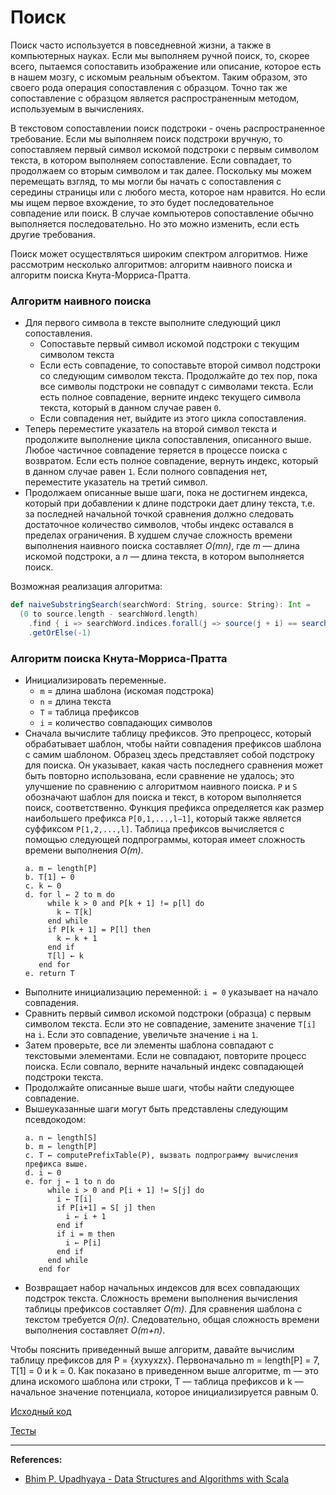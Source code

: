 # Поиск

Поиск часто используется в повседневной жизни, а также в компьютерных науках. 
Если мы выполняем ручной поиск, то, скорее всего, пытаемся сопоставить изображение или описание, 
которое есть в нашем мозгу, с искомым реальным объектом. 
Таким образом, это своего рода операция сопоставления с образцом. 
Точно так же сопоставление с образцом является распространенным методом, используемым в вычислениях. 

В текстовом сопоставлении поиск подстроки - очень распространенное требование. 
Если мы выполняем поиск подстроки вручную, то сопоставляем первый символ искомой подстроки с первым символом текста, 
в котором выполняем сопоставление. 
Если совпадает, то продолжаем со вторым символом и так далее. 
Поскольку мы можем перемещать взгляд, то мы могли бы начать с сопоставления с середины страницы 
или с любого места, которое нам нравится. 
Но если мы ищем первое вхождение, то это будет последовательное совпадение или поиск. 
В случае компьютеров сопоставление обычно выполняется последовательно. 
Но это можно изменить, если есть другие требования. 

Поиск может осуществляться широким спектром алгоритмов. 
Ниже рассмотрим несколько алгоритмов: алгоритм наивного поиска и алгоритм поиска Кнута-Морриса-Пратта.

### Алгоритм наивного поиска

- Для первого символа в тексте выполните следующий цикл сопоставления.
  - Сопоставьте первый символ искомой подстроки с текущим символом текста
  - Если есть совпадение, то сопоставьте второй символ подстроки со следующим символом текста.
    Продолжайте до тех пор, пока все символы подстроки не совпадут с символами текста. 
    Если есть полное совпадение, верните индекс текущего символа текста, который в данном случае равен `0`. 
  - Если совпадения нет, выйдите из этого цикла сопоставления.
- Теперь переместите указатель на второй символ текста и продолжите выполнение цикла сопоставления, описанного выше. 
   Любое частичное совпадение теряется в процессе поиска с возвратом. 
   Если есть полное совпадение, вернуть индекс, который в данном случае равен `1`. 
   Если полного совпадения нет, переместите указатель на третий символ. 
- Продолжаем описанные выше шаги, пока не достигнем индекса, который при добавлении к длине подстроки дает длину текста, 
   т.е. за последней начальной точкой сравнения должно следовать достаточное количество символов, 
   чтобы индекс оставался в пределах ограничения. 
   В худшем случае сложность времени выполнения наивного поиска составляет _O(mn)_, 
   где _m_ — длина искомой подстроки, а _n_ — длина текста, в котором выполняется поиск.

Возможная реализация алгоритма:

```scala
def naiveSubstringSearch(searchWord: String, source: String): Int =
  (0 to source.length - searchWord.length)
    .find { i => searchWord.indices.forall(j => source(j + i) == searchWord(j)) }
    .getOrElse(-1)
```


### Алгоритм поиска Кнута-Морриса-Пратта

- Инициализировать переменные. 
  - `m` = длина шаблона (искомая подстрока) 
  - `n` = длина текста 
  - `T` = таблица префиксов 
  - `i` = количество совпадающих символов 
- Сначала вычислите таблицу префиксов. Это препроцесс, который обрабатывает шаблон, чтобы найти совпадения префиксов шаблона с самим шаблоном. 
  Образец здесь представляет собой подстроку для поиска. 
  Он указывает, какая часть последнего сравнения может быть повторно использована, если сравнение не удалось; 
  это улучшение по сравнению с алгоритмом наивного поиска. 
  `P` и `S` обозначают шаблон для поиска и текст, в котором выполняется поиск, соответственно. 
  Функция префикса определяется как размер наибольшего префикса `P[0,1,...,l−1]`, который также является суффиксом `P[1,2,...,l]`. 
  Таблица префиксов вычисляется с помощью следующей подпрограммы, которая имеет сложность времени выполнения _O(m)_.
  ```text
  a. m ← length[P]
  b. T[1] ← 0
  c. k ← 0
  d. for l ← 2 to m do
       while k > 0 and P[k + 1] != p[l] do
         k ← T[k]
       end while
       if P[k + 1] = P[l] then
         k ← k + 1
       end if
       T[l] ← k
     end for
  e. return T
  ```
- Выполните инициализацию переменной: `i = 0` указывает на начало совпадения. 
- Сравнить первый символ искомой подстроки (образца) с первым символом текста. 
  Если это не совпадение, замените значение `T[i]` на `i`. Если это совпадение, увеличьте значение `i` на `1`. 
- Затем проверьте, все ли элементы шаблона совпадают с текстовыми элементами. 
  Если не совпадают, повторите процесс поиска. Если совпало, верните начальный индекс совпадающей подстроки текста. 
- Продолжайте описанные выше шаги, чтобы найти следующее совпадение. 
- Вышеуказанные шаги могут быть представлены следующим псевдокодом:
  ```text
  a. n ← length[S]
  b. m ← length[P]
  c. T ← computePrefixTable(P), вызвать подпрограмму вычисления префикса выше.
  d. i ← 0
  e. for j ← 1 to n do
       while i > 0 and P[i + 1] != S[j] do
         i ← T[i]
         if P[i+1] = S[ j] then
           i ← i + 1
         end if
         if i = m then
           i ← P[i]
         end if
       end while
     end for
  ```
- Возвращает набор начальных индексов для всех совпадающих подстрок текста. 
  Сложность времени выполнения вычисления таблицы префиксов составляет _O(m)_. 
  Для сравнения шаблона с текстом требуется _O(n)_. 
  Следовательно, общая сложность времени выполнения составляет _O(m+n)_.

Чтобы пояснить приведенный выше алгоритм, давайте вычислим таблицу префиксов для P = {xyxyxzx}. Первоначально m = length[P] = 7, T[1] = 0 и k = 0. Как показано в приведенном выше алгоритме, m — это длина искомого шаблона или строки, T — таблица префиксов и k — начальное значение потенциала, которое инициализируется равным 0.




[Исходный код](https://gitflic.ru/project/artemkorsakov/scalabook/blob?file=examples%2Fsrc%2Fmain%2Fscala%2Falgorithms%2Fsearch%2FSearch.scala&plain=1)

[Тесты](https://gitflic.ru/project/artemkorsakov/scalabook/blob?file=examples%2Fsrc%2Ftest%2Fscala%2Falgorithms%2Fsearch%2FSearchSuite.scala&plain=1)


---

**References:**
- [Bhim P. Upadhyaya - Data Structures and Algorithms with Scala](https://link.springer.com/book/10.1007/978-3-030-12561-5)

